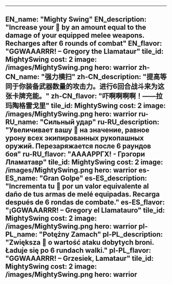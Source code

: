 ---

EN_name: "Mighty Swing"
EN_description: "Increase your 🔸 by an amount equal to the damage of your equipped melee weapons. Recharges after 6 rounds of combat"
EN_flavor: "GGWAAARRR! – Gregory the Llamataur"
tile_id: MightySwing
cost: 2
image: /images/MightySwing.png
hero: warrior
zh-CN_name: "强力横扫"
zh-CN_description: "提高等同于你装备武器数量的攻击力。进行6回合战斗来为这张卡牌充能。"
zh-CN_flavor: "吓啊啊啊啊！——拉玛陶格雷戈里"
tile_id: MightySwing
cost: 2
image: /images/MightySwing.png
hero: warrior
ru-RU_name: "Сильный удар"
ru-RU_description: "Увеличивает вашу 🔸 на значение, равное урону всех экипированных рукопашных оружий. Перезаряжается после 6 раундов боя"
ru-RU_flavor: "ААААРРГХ! - Грэгори Лламатавр"
tile_id: MightySwing
cost: 2
image: /images/MightySwing.png
hero: warrior
es-ES_name: "Gran Golpe"
es-ES_description: "Incrementa tu 🔸 por un valor equivalente al daño de tus armas de melé equipadas. Recarga después de 6 rondas de combate."
es-ES_flavor: "¡GGWAAARRR! – Gregory el Llamatauro"
tile_id: MightySwing
cost: 2
image: /images/MightySwing.png
hero: warrior
pl-PL_name: "Potężny Zamach"
pl-PL_description: "Zwiększa 🔸 o wartość ataku dobytych broni. Ładuje się po 6 rundach walki."
pl-PL_flavor: "GGWAAARRR! – Grzesiek, Lamataur"
tile_id: MightySwing
cost: 2
image: /images/MightySwing.png
hero: warrior
---